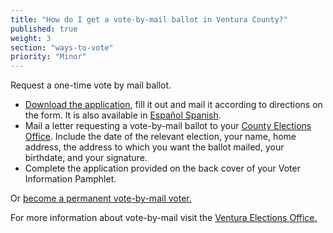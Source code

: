 ```yaml
---
title: "How do I get a vote-by-mail ballot in Ventura County?"
published: true
weight: 3
section: "ways-to-vote"
priority: "Minor"
---
```


Request a one-time vote by mail ballot.  
- [Download the application](http://recorder.countyofventura.org/wp-content/uploads/2015/03/2015-Generic-VBM-App-Eng.pdf), fill it out and mail it according to directions on the form.  It is also available in [Español  Spanish](http://recorder.countyofventura.org/wp-content/uploads/2015/03/2015-Generic-VBM-App-Span.pdf).  
- Mail a letter requesting a vote-by-mail ballot to your [County Elections Office](#section-election-office-contact). Include the date of the relevant election, your name, home address, the address to which you want the ballot mailed, your birthdate, and your signature.  
- Complete the application provided on the back cover of your Voter Information Pamphlet.  

Or [become a permanent vote-by-mail voter.](http://recorder.countyofventura.org/wp-content/uploads/2013/09/PERMANENT-VOTE-BY-MAIL-VOTER-APP-Eng-Span.pdf)  

For more information about vote-by-mail visit the [Ventura Elections Office.](http://recorder.countyofventura.org/elections/voter-information/vote-by-mail/)  
